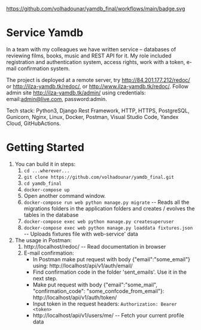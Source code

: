 https://github.com/volhadounar/yamdb_final/workflows/main/badge.svg

Service Yamdb
=================================

In a team with my colleagues we have written service – databases of reviewing films, books, music and
REST API for it. My role included registration and authentication system, access rights, work with a token, e-mail confirmation system.

The project is deployed at a remote server, try http://84.201.177.212/redoc/ or http://ilza-yamdb.tk/redoc/, or http://www.ilza-yamdb.tk/redoc/. Follow admin site http://ilza-yamdb.tk/admin/ using credentials: email:admin@live.com, password:admin.

Tech stack: Python3, Django Rest Framework, HTTP, HTTPS, PostgreSQL, Gunicorn, Nginx, Linux, Docker, Postman, Visual Studio Code, Yandex Cloud, GitHubActions.

Getting Started
===============

1. You can build it in steps:
    1. ``cd ...wherever...``
    2. ``git clone https://github.com/volhadounar/yamdb_final.git``
    3. ``cd yamdb_final``
    4. ``docker-compose up``
    5. Open another command window.
    6. ``docker-compose run web python manage.py migrate`` -- Reads all the migrations folders in the application folders and creates / evolves the tables in the database
    7. ``docker-compose exec web python manage.py createsuperuser``
    8. ``docker-compose exec web python manage.py loaddata fixtures.json`` -- Uploads fixtures file with web-service' data
2. The usage in Postman:
    1. http://localhost/redoc/ -- Read documentation in browser
    2. E-mail confirmation:
        - In Postman make put request with body {"email":"some_email"} using:
        http://localhost/api/v1/auth/email/
        - Find confirmation code in the folder 'sent_emails'. Use it in the next step.
        - Make put request with body {"email":"some_mail", "confirmation_code": "some_confcode_from_email"}:
        http://localhost/api/v1/auth/token/
        - Input token in the request headers: `Authorization: Bearer <token>`
        - http://localhost/api/v1/users/me/ -- Fetch your current profile data




